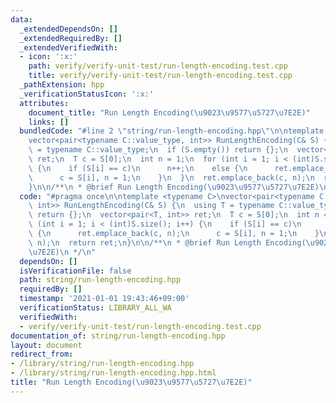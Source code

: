 ```yaml
---
data:
  _extendedDependsOn: []
  _extendedRequiredBy: []
  _extendedVerifiedWith:
  - icon: ':x:'
    path: verify/verify-unit-test/run-length-encoding.test.cpp
    title: verify/verify-unit-test/run-length-encoding.test.cpp
  _pathExtension: hpp
  _verificationStatusIcon: ':x:'
  attributes:
    document_title: "Run Length Encoding(\u9023\u9577\u5727\u7E2E)"
    links: []
  bundledCode: "#line 2 \"string/run-length-encoding.hpp\"\n\ntemplate <typename C>\n\
    vector<pair<typename C::value_type, int>> RunLengthEncoding(C& S) {\n  using T\
    \ = typename C::value_type;\n  if (S.empty()) return {};\n  vector<pair<T, int>>\
    \ ret;\n  T c = S[0];\n  int n = 1;\n  for (int i = 1; i < (int)S.size(); i++)\
    \ {\n    if (S[i] == c)\n      n++;\n    else {\n      ret.emplace_back(c, n);\n\
    \      c = S[i], n = 1;\n    }\n  }\n  ret.emplace_back(c, n);\n  return ret;\n\
    }\n\n/**\n * @brief Run Length Encoding(\u9023\u9577\u5727\u7E2E)\n */\n"
  code: "#pragma once\n\ntemplate <typename C>\nvector<pair<typename C::value_type,\
    \ int>> RunLengthEncoding(C& S) {\n  using T = typename C::value_type;\n  if (S.empty())\
    \ return {};\n  vector<pair<T, int>> ret;\n  T c = S[0];\n  int n = 1;\n  for\
    \ (int i = 1; i < (int)S.size(); i++) {\n    if (S[i] == c)\n      n++;\n    else\
    \ {\n      ret.emplace_back(c, n);\n      c = S[i], n = 1;\n    }\n  }\n  ret.emplace_back(c,\
    \ n);\n  return ret;\n}\n\n/**\n * @brief Run Length Encoding(\u9023\u9577\u5727\
    \u7E2E)\n */\n"
  dependsOn: []
  isVerificationFile: false
  path: string/run-length-encoding.hpp
  requiredBy: []
  timestamp: '2021-01-01 19:43:46+09:00'
  verificationStatus: LIBRARY_ALL_WA
  verifiedWith:
  - verify/verify-unit-test/run-length-encoding.test.cpp
documentation_of: string/run-length-encoding.hpp
layout: document
redirect_from:
- /library/string/run-length-encoding.hpp
- /library/string/run-length-encoding.hpp.html
title: "Run Length Encoding(\u9023\u9577\u5727\u7E2E)"
---
```


